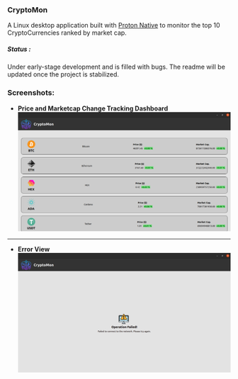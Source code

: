 ### CryptoMon
A Linux desktop application built with [Proton Native](https://proton-native.js.org/#/) to monitor the top 10 CryptoCurrencies ranked by market cap.

##### Status : 
Under early-stage development and is filled with bugs. The readme will be updated once the project is stabilized.

### Screenshots:
- **Price and Marketcap Change Tracking Dashboard**
![price and Market cap monitoring view](./screenShots/Pricing-list-view.png)
---
- **Error View**
![Error View](./screenShots/error-view.png)
